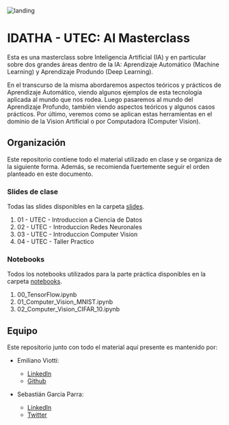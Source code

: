 ![landing](https://github.com/efviodo/idatha-utec-ai-masterclass/blob/main/figures/Masterclass%20Landing%20St.%20Pepper%20edition%20.svg)

# IDATHA - UTEC: AI Masterclass

Esta es una masterclass sobre Inteligencia Artificial (IA) y en particular sobre dos grandes áreas dentro de la IA: Aprendizaje Automático (Machine Learning) y Aprendizaje Produndo (Deep Learning).

En el transcurso de la misma abordaremos aspectos teóricos y prácticos de Aprendizaje Automático, viendo algunos ejemplos de esta tecnología aplicada al mundo que nos rodea. Luego pasaremos al mundo del Aprendizaje Profundo, también viendo aspectos teóricos y algunos casos prácticos. Por último, veremos como se aplican estas herramientas en el dominio de la Vision Artificial o por Computadora (Computer Vision).

## Organización

Este repositorio contiene todo el material utilizado en clase y se organiza de la siguiente forma. Además, se recomienda fuertemente seguir el orden planteado en este documento.

### Slides de clase

Todas las slides disponibles en la carpeta [slides](/slides).

1. 01 - UTEC - Introduccion a Ciencia de Datos
2. 02 - UTEC - Introduccion Redes Neuronales
3. 03 - UTEC - Introduccion Computer Vision
4. 04 - UTEC - Taller Practico

### Notebooks

Todos los notebooks utilizados para la parte práctica disponibles en la carpeta [notebooks](https://github.com/efviodo/idatha-utec-ai-masterclass/tree/main/notebooks).

1. 00_TensorFlow.ipynb
2. 01_Computer_Vision_MNIST.ipynb
3. 02_Computer_Vision_CIFAR_10.ipynb

## Equipo

Este repositorio junto con todo el material aquí presente es mantenido por:

- Emiliano Viotti: 
  - [LinkedIn](https://uy.linkedin.com/in/emiliano-viotti-4123b548)
  - [Github](https://github.com/efviodo)
  
- Sebastián García Parra:
  - [LinkedIn](https://uy.linkedin.com/in/sebastian-garcia-parra)
  - [Twitter](https://twitter.com/dsgarcia)
